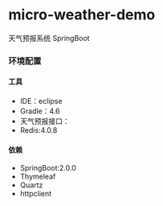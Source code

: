 # micro-weather-demo
天气预报系统 SpringBoot

### 环境配置

#### 工具

* IDE：eclipse
* Gradle：4.6
* 天气预报接口：
* Redis:4.0.8

#### 依赖

* SpringBoot:2.0.0
* Thymeleaf
* Quartz
* httpclient
